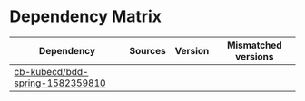 # Dependency Matrix

Dependency | Sources | Version | Mismatched versions
---------- | ------- | ------- | -------------------
[cb-kubecd/bdd-spring-1582359810](https://github.com/cb-kubecd/bdd-spring-1582359810.git) |  | []() | 
